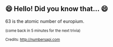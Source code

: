 ## 😄 Hello! Did you know that... 😄
63 is the atomic number of europium.

<sup>(come back in 5 minutes for the next trivia)</sup>


<sup>Credits: http://numbersapi.com</sup>
